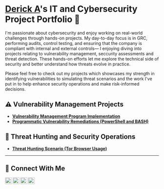 # <a href="https://www.linkedin.com/in/dna-duke/">Derick A</a>'s IT and Cybersecurity Project Portfolio 🔐

I'm passionate about cybersecurity and enjoy working on real-world challenges through hands-on projects. My day-to-day focus is in GRC, performing audits, control testing, and ensuring that the company is compliant with internal and external controls— I enjoying diving into projects relating to vulnerability management, seccurity assessments and threat detection. These hands-on efforts let me explore the technical side of security and better understand how threats evolve in practice.

Please feel free to check out my projects which showcases my strength in identifying vulnerabilities to simulating threat scenarios and the work I've put in to help enhance security operations and make risk-informed decisions. 


## ⚠️ Vulnerability Management Projects

- **[Vulnerability Management Program Implementation](https://github.com/joshcybertest/vulnerability-management-program)**
- **[Programmatic Vulnerability Remediations (PowerShell and BASH)](https://github.com/joshcybertest/programmatic-vulnerability-remediations)**

## 🚨 Threat Hunting and Security Operations

- **[Threat Hunting Scenario (Tor Browser Usage)](https://github.com/joshmadakor0/threat-hunting-scenario-tor)**

<hr/>

## 🤳 Connect With Me

[<img align="left" alt="___________ | YouTube" width="22px" src="https://cdn.jsdelivr.net/npm/simple-icons@v3/icons/youtube.svg" />][youtube]
[<img align="left" alt="___________ | Twitter" width="22px" src="https://cdn.jsdelivr.net/npm/simple-icons@v3/icons/twitter.svg" />][twitter]
[<img align="left" alt="___________ | LinkedIn" width="22px" src="https://cdn.jsdelivr.net/npm/simple-icons@v3/icons/linkedin.svg" />][linkedin]
[<img align="left" alt="___________ | Instagram" width="22px" src="https://cdn.jsdelivr.net/npm/simple-icons@v3/icons/instagram.svg" />][instagram]

[twitter]: https://twitter.com/0xfrzdmp
[youtube]: https://www.youtube.com/c/___________
[instagram]: https://www.instagram.com/___________
[linkedin]: https://linkedin.com/in/dna-duke

<!--
<img width="35" alt="image" src="https://github.com/user-attachments/assets/2f41c7cd-5ea8-4475-b451-a37161b6c3fb"> 
<img width="35" alt="image" src="https://github.com/user-attachments/assets/77649969-9910-4994-8b96-74a116cfb2a8">
-->
